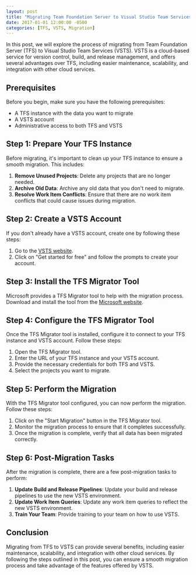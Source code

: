```yaml
---
layout: post
title: "Migrating Team Foundation Server to Visual Studio Team Services"
date: 2017-01-01 12:00:00 -0500
categories: [TFS, VSTS, Migration]
---
```


In this post, we will explore the process of migrating from Team Foundation Server (TFS) to Visual Studio Team Services (VSTS). VSTS is a cloud-based service for version control, build, and release management, and offers several advantages over TFS, including easier maintenance, scalability, and integration with other cloud services.

## Prerequisites

Before you begin, make sure you have the following prerequisites:

- A TFS instance with the data you want to migrate
- A VSTS account
- Administrative access to both TFS and VSTS

## Step 1: Prepare Your TFS Instance

Before migrating, it's important to clean up your TFS instance to ensure a smooth migration. This includes:

1. **Remove Unused Projects**: Delete any projects that are no longer needed.
2. **Archive Old Data**: Archive any old data that you don't need to migrate.
3. **Resolve Work Item Conflicts**: Ensure that there are no work item conflicts that could cause issues during migration.

## Step 2: Create a VSTS Account

If you don't already have a VSTS account, create one by following these steps:

1. Go to the [VSTS website](https://visualstudio.microsoft.com/team-services/).
2. Click on "Get started for free" and follow the prompts to create your account.

## Step 3: Install the TFS Migrator Tool

Microsoft provides a TFS Migrator tool to help with the migration process. Download and install the tool from the [Microsoft website](https://aka.ms/tfsmigrator).

## Step 4: Configure the TFS Migrator Tool

Once the TFS Migrator tool is installed, configure it to connect to your TFS instance and VSTS account. Follow these steps:

1. Open the TFS Migrator tool.
2. Enter the URL of your TFS instance and your VSTS account.
3. Provide the necessary credentials for both TFS and VSTS.
4. Select the projects you want to migrate.

## Step 5: Perform the Migration

With the TFS Migrator tool configured, you can now perform the migration. Follow these steps:

1. Click on the "Start Migration" button in the TFS Migrator tool.
2. Monitor the migration process to ensure that it completes successfully.
3. Once the migration is complete, verify that all data has been migrated correctly.

## Step 6: Post-Migration Tasks

After the migration is complete, there are a few post-migration tasks to perform:

1. **Update Build and Release Pipelines**: Update your build and release pipelines to use the new VSTS environment.
2. **Update Work Item Queries**: Update any work item queries to reflect the new VSTS environment.
3. **Train Your Team**: Provide training to your team on how to use VSTS.

## Conclusion

Migrating from TFS to VSTS can provide several benefits, including easier maintenance, scalability, and integration with other cloud services. By following the steps outlined in this post, you can ensure a smooth migration process and take advantage of the features offered by VSTS.
